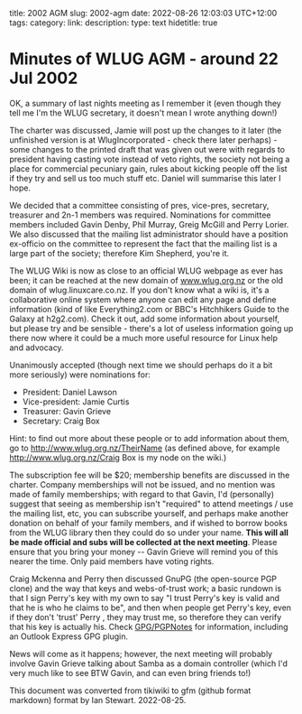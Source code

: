 title: 2002 AGM
slug: 2002-agm
date: 2022-08-26 12:03:03 UTC+12:00
tags: 
category: 
link: 
description: 
type: text
hidetitle: true

# Minutes of WLUG AGM - around 22 Jul 2002

OK, a summary of last nights meeting as I remember it (even though they
tell me I'm the WLUG secretary, it doesn't mean I wrote anything
down!)


The charter was discussed, Jamie will post up the changes to it later
(the unfinished version is at WlugIncorporated - check there later
perhaps) - some changes to the printed draft that was given out were
with regards to president having casting vote instead of veto rights,
the society not being a place for commercial pecuniary gain, rules about
kicking people off the list if they try and sell us too much stuff etc.
Daniel will summarise this later I hope.

We decided that a committee consisting of pres, vice-pres, secretary,
treasurer and 2n-1 members was required. Nominations for committee
members included Gavin Denby, Phil Murray, Greig McGill and Perry Lorier. We
also discussed that the mailing list administrator should have a
position ex-officio on the committee to represent the fact that the
mailing list is a large part of the society; therefore Kim Shepherd,
you're it.

The WLUG Wiki is now as close to an official WLUG webpage as ever has
been; it can be reached at the new domain of www.wlug.org.nz or the old
domain of wlug.linuxcare.co.nz. If you don't know what a wiki is, it's
a collaborative online system where anyone can edit any page and define
information (kind of like Everything2.com or BBC's Hitchhikers Guide to
the Galaxy at h2g2.com). Check it out, add some information about
yourself, but please try and be sensible - there's a lot of useless
information going up there now where it could be a much more useful
resource for Linux help and advocacy.

Unanimously accepted (though next time we should perhaps do it a bit
more seriously) were nominations for: 

* President: Daniel Lawson
* Vice-president: Jamie Curtis 
* Treasurer: Gavin Grieve 
* Secretary: Craig Box 
    
Hint: to find out more about these people or to add
information about them, go to http://www.wlug.org.nz/TheirName (as
defined above, for example http://www.wlug.org.nz/Craig Box is my node on
the wiki.)

The subscription fee will be $20; membership benefits are discussed in
the charter. Company memberships will not be issued, and no mention was
made of family memberships; with regard to that Gavin, I'd (personally)
suggest that seeing as membership isn't "required" to attend
meetings / use the mailing list, etc, you can subscribe yourself, and
perhaps make another donation on behalf of your family members, and if
wished to borrow books from the WLUG library then they could do so under
your name. **This will all be made official and subs will be collected
at the next meeting**. Please ensure that you bring your money --
Gavin Grieve will remind you of this nearer the time. Only paid members
have voting rights.

Craig Mckenna and Perry then discussed GnuPG (the open-source PGP clone)
and the way that keys and webs-of-trust work; a basic rundown is that I
sign Perry's key with my own to say "I trust Perry's key is valid and
that he is who he claims to be", and then when people get Perry's key,
even if they don't 'trust' Perry , they may trust me, so therefore
they can verify that his key is actually his. Check
[GPG/PGPNotes](http://wiki.wlug.org.nz/OpenPGP) for information, including an Outlook
Express GPG plugin.

News will come as it happens; however, the next meeting will probably
involve Gavin Grieve talking about Samba as a domain controller (which
I'd very much like to see BTW Gavin, and can even bring friends to!)

This document was converted from tikiwiki to gfm (github format markdown) format by Ian Stewart. 2022-08-25.
